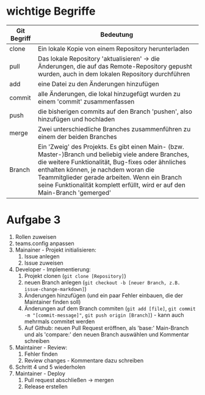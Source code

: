 # wichtige Begriffe
| Git Begriff | Bedeutung                                                                                                                                                                                                                                                                                                                        |
| ----------- | -------------------------------------------------------------------------------------------------------------------------------------------------------------------------------------------------------------------------------------------------------------------------------------------------------------------------------- |
| clone       | Ein lokale Kopie von einem Repository herunterladen                                                                                                                                                                                                                                                                              |
| pull        | Das lokale Repository 'aktualisieren' -> die Änderungen, die auf das Remote-Repository gepusht wurden, auch in dem lokalen Repository durchführen                                                                                                                                                                                |
| add         | eine Datei zu den Änderungen hinzufügen                                                                                                                                                                                                                                                                                          |
| commit      | alle Änderungen, die lokal hinzugefügt wurden zu einem 'commit' zusammenfassen                                                                                                                                                                                                                                                   |
| push        | die bisherigen commits auf den Branch 'pushen', also hinzufügen und hochladen                                                                                                                                                                                                                                                    |
| merge       | Zwei unterschiedliche Branches zusammenführen zu einem der beiden Branches                                                                                                                                                                                                                                                       |
| Branch      | Ein 'Zweig' des Projekts. Es gibt einen Main- (bzw. Master-)Branch und beliebig viele andere Branches, die weitere Funktionalität, Bug-fixes oder ähnliches enthalten können, je nachdem woran die Teammitglieder gerade arbeiten. Wenn ein Branch seine Funktionalität komplett erfüllt, wird er auf den Main-Branch 'gemerged' |


# Aufgabe 3
1. Rollen zuweisen
2. teams.config anpassen
3. Mainainer - Projekt initialisieren:
    1. Issue anlegen
    2. Issue zuweisen
4. Developer - Implementierung:
    1. Projekt clonen (`git clone [Repository]`)
    2. neuen Branch anlegen (`git checkout -b [neuer Branch, z.B. issue-change-markdown]`)
    3. Änderungen hinzufügen (und ein paar Fehler einbauen, die der Maintainer finden soll)
    4. Änderungen auf dem Branch commiten (`git add [file]`, `git commit -m "[commit-message]"`, `git push origin [Branch]`) - kann auch mehrmals commitet werden
    5. Auf Github: neuen Pull Request eröffnen, als 'base:' Main-Branch und als 'compare:' den neuen Branch auswählen und Kommentar schreiben
5. Maintainer - Review:
    1. Fehler finden
    2. Review changes - Kommentare dazu schreiben
6. Schritt 4 und 5 wiederholen
7. Maintainer - Deploy
    1. Pull request abschließen -> mergen
    2. Release erstellen
